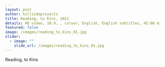 ```yaml
---
layout: post
author: hillsideprojects
title: Reading, to Kins, 2021
details: HD video, 16:9, , colour, English, English subtitles, 45:06 minutes
featured: false
image: /images/reading_to_kins_01.jpg
slider:
  - image: ""
    slide_url: /images/reading_to_kins_01.jpg
---
```

Reading, to Kins